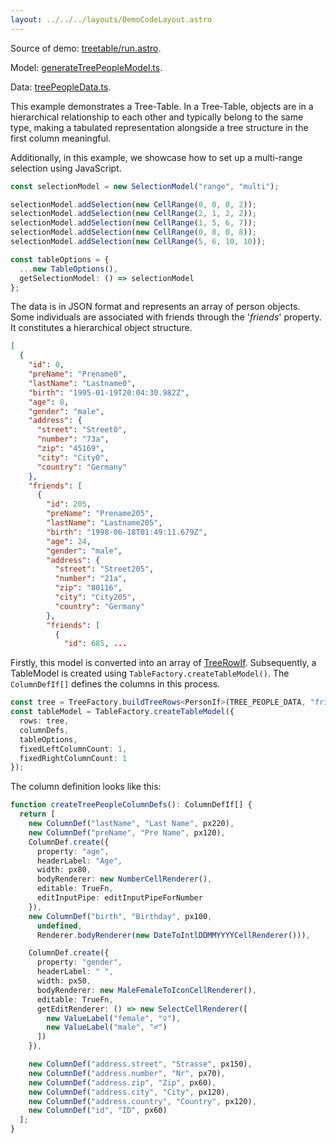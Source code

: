 ```yaml
---
layout: ../../../layouts/DemoCodeLayout.astro
---
```



Source of demo: [treetable/run.astro](https://github.com/guiexperttable/website-astro/blob/main/src/components/showcase/treetable/run.astro).

Model: [generateTreePeopleModel.ts](https://github.com/guiexperttable/ge-table/blob/main/libs/demo-table-models/src/lib/treepeople/generateTreePeopleModel.ts).

Data: [treePeopleData.ts](https://github.com/guiexperttable/ge-table/blob/main/libs/demo-table-models/src/lib/treepeople/treePeopleData.ts).

This example demonstrates a Tree-Table.
In a Tree-Table, objects are in a hierarchical relationship to each other and typically belong to the same type, 
making a tabulated representation alongside a tree structure in the first column meaningful.

Additionally, in this example, we showcase how to set up a multi-range selection using JavaScript.

```ts
const selectionModel = new SelectionModel("range", "multi");

selectionModel.addSelection(new CellRange(0, 0, 0, 2));
selectionModel.addSelection(new CellRange(2, 1, 2, 2));
selectionModel.addSelection(new CellRange(1, 5, 6, 7));
selectionModel.addSelection(new CellRange(0, 8, 0, 8));
selectionModel.addSelection(new CellRange(5, 6, 10, 10));

const tableOptions = {
  ...new TableOptions(),
  getSelectionModel: () => selectionModel
};
```


The data is in JSON format and represents an array of person objects. 
Some individuals are associated with friends through the '_friends_' property. 
It constitutes a hierarchical object structure.

```json title="Short JSON snippet"
[
  {
    "id": 0,
    "preName": "Prename0",
    "lastName": "Lastname0",
    "birth": "1995-01-19T20:04:30.982Z",
    "age": 8,
    "gender": "male",
    "address": {
      "street": "Street0",
      "number": "73a",
      "zip": "45169",
      "city": "City0",
      "country": "Germany"
    },
    "friends": [
      {
        "id": 205,
        "preName": "Prename205",
        "lastName": "Lastname205",
        "birth": "1998-06-18T01:49:11.679Z",
        "age": 24,
        "gender": "male",
        "address": {
          "street": "Street205",
          "number": "21a",
          "zip": "80116",
          "city": "City205",
          "country": "Germany"
        },
        "friends": [
          {
            "id": 685, ...
```

Firstly, this model is converted into an array of [TreeRowIf<T>](). 
Subsequently, a TableModel is created using `TableFactory.createTableModel()`. 
The `ColumnDefIf[]` defines the columns in this process.

```ts title="Creation of the table model"
const tree = TreeFactory.buildTreeRows<PersonIf>(TREE_PEOPLE_DATA, "friends");
const tableModel = TableFactory.createTableModel({
  rows: tree,
  columnDefs,
  tableOptions,
  fixedLeftColumnCount: 1,
  fixedRightColumnCount: 1
});

```

The column definition looks like this:

```ts title="Definition of the Column Definitions"
function createTreePeopleColumnDefs(): ColumnDefIf[] {
  return [
    new ColumnDef("lastName", "Last Name", px220),
    new ColumnDef("preName", "Pre Name", px120),
    ColumnDef.create({
      property: "age",
      headerLabel: "Age",
      width: px80,
      bodyRenderer: new NumberCellRenderer(),
      editable: TrueFn,
      editInputPipe: editInputPipeForNumber
    }),
    new ColumnDef("birth", "Birthday", px100,
      undefined,
      Renderer.bodyRenderer(new DateToIntlDDMMYYYYCellRenderer())),

    ColumnDef.create({
      property: "gender",
      headerLabel: " ",
      width: px50,
      bodyRenderer: new MaleFemaleToIconCellRenderer(),
      editable: TrueFn,
      getEditRenderer: () => new SelectCellRenderer([
        new ValueLabel("female", "♀"),
        new ValueLabel("male", "♂")
      ])
    }),

    new ColumnDef("address.street", "Strasse", px150),
    new ColumnDef("address.number", "Nr", px70),
    new ColumnDef("address.zip", "Zip", px60),
    new ColumnDef("address.city", "City", px120),
    new ColumnDef("address.country", "Country", px120),
    new ColumnDef("id", "ID", px60)
  ];
}
```